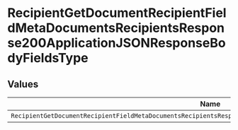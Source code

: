 # RecipientGetDocumentRecipientFieldMetaDocumentsRecipientsResponse200ApplicationJSONResponseBodyFieldsType


## Values

| Name                                                                                                             | Value                                                                                                            |
| ---------------------------------------------------------------------------------------------------------------- | ---------------------------------------------------------------------------------------------------------------- |
| `RecipientGetDocumentRecipientFieldMetaDocumentsRecipientsResponse200ApplicationJSONResponseBodyFieldsTypeRadio` | radio                                                                                                            |